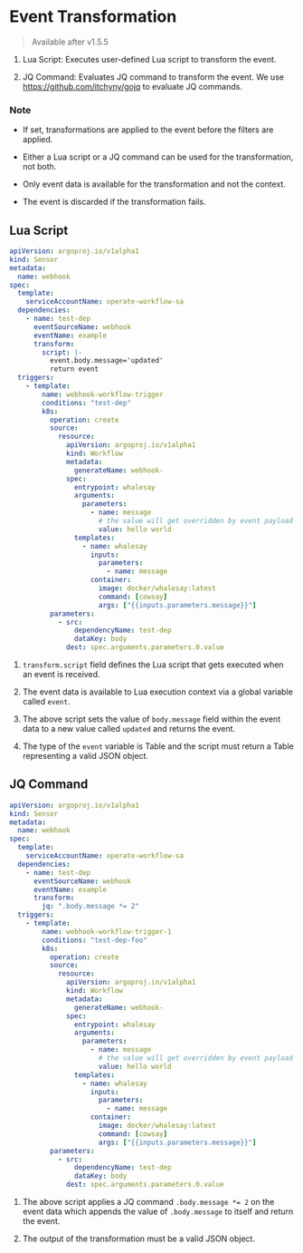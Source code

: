 # Event Transformation

> Available after v1.5.5

1. Lua Script: Executes user-defined Lua script to transform the event.


2. JQ Command: Evaluates JQ command to transform the event. We use https://github.com/itchyny/gojq to evaluate JQ commands.


### Note

* If set, transformations are applied to the event before the filters are applied.


* Either a Lua script or a JQ command can be used for the transformation, not both.


* Only event data is available for the transformation and not the context.


* The event is discarded if the transformation fails.

## Lua Script

```yaml
apiVersion: argoproj.io/v1alpha1
kind: Sensor
metadata:
  name: webhook
spec:
  template:
    serviceAccountName: operate-workflow-sa
  dependencies:
    - name: test-dep
      eventSourceName: webhook
      eventName: example
      transform:
        script: |-
          event.body.message='updated'
          return event
  triggers:
    - template:
        name: webhook-workflow-trigger
        conditions: "test-dep"
        k8s:
          operation: create
          source:
            resource:
              apiVersion: argoproj.io/v1alpha1
              kind: Workflow
              metadata:
                generateName: webhook-
              spec:
                entrypoint: whalesay
                arguments:
                  parameters:
                    - name: message
                      # the value will get overridden by event payload from test-dep
                      value: hello world
                templates:
                  - name: whalesay
                    inputs:
                      parameters:
                        - name: message
                    container:
                      image: docker/whalesay:latest
                      command: [cowsay]
                      args: ["{{inputs.parameters.message}}"]
          parameters:
            - src:
                dependencyName: test-dep
                dataKey: body
              dest: spec.arguments.parameters.0.value
```

1. `transform.script` field  defines the Lua script that gets executed when an event is received.


2. The event data is available to Lua execution context via a global variable called `event`.


3. The above script sets the value of `body.message` field within the event data to a new value called `updated` and returns the event.


4. The type of the `event` variable is Table and the script must return a Table representing a valid JSON object.


## JQ Command

```yaml
apiVersion: argoproj.io/v1alpha1
kind: Sensor
metadata:
  name: webhook
spec:
  template:
    serviceAccountName: operate-workflow-sa
  dependencies:
    - name: test-dep
      eventSourceName: webhook
      eventName: example
      transform:
        jq: ".body.message *= 2"
  triggers:
    - template:
        name: webhook-workflow-trigger-1
        conditions: "test-dep-foo"
        k8s:
          operation: create
          source:
            resource:
              apiVersion: argoproj.io/v1alpha1
              kind: Workflow
              metadata:
                generateName: webhook-
              spec:
                entrypoint: whalesay
                arguments:
                  parameters:
                    - name: message
                      # the value will get overridden by event payload from test-dep
                      value: hello world
                templates:
                  - name: whalesay
                    inputs:
                      parameters:
                        - name: message
                    container:
                      image: docker/whalesay:latest
                      command: [cowsay]
                      args: ["{{inputs.parameters.message}}"]
          parameters:
            - src:
                dependencyName: test-dep
                dataKey: body
              dest: spec.arguments.parameters.0.value
```

1. The above script applies a JQ command `.body.message *= 2` on the event data which appends the value of `.body.message` to itself and
return the event.


2. The output of the transformation must be a valid JSON object.

 